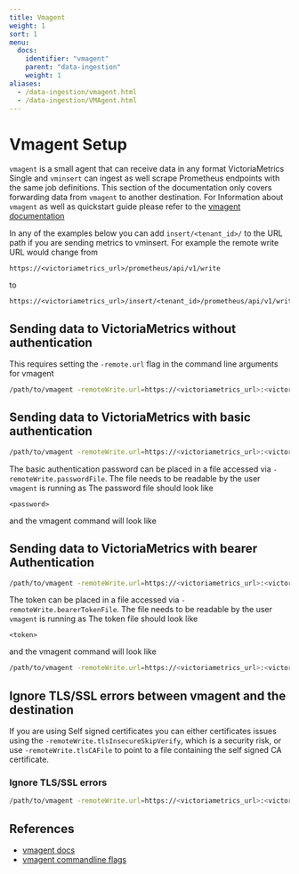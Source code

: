 ```yaml
---
title: Vmagent
weight: 1
sort: 1
menu:
  docs:
    identifier: "vmagent"
    parent: "data-ingestion"
    weight: 1
aliases:
  - /data-ingestion/vmagent.html
  - /data-ingestion/VMAgent.html
---
```

# Vmagent Setup
`vmagent` is a small agent that can receive data in any format VictoriaMetrics Single and `vminsert` can ingest as well scrape Prometheus endpoints with the same job definitions.
This section of the documentation only covers forwarding data from `vmagent` to another destination.
For Information about `vmagent` as well as quickstart guide please refer to the [vmagent documentation](https://docs.victoriametrics.com/vmagent/)

In any of the examples below you can add `insert/<tenant_id>/` to the URL path if you are sending metrics to vminsert.
For example the remote write URL would change from

```
https://<victoriametrics_url>/prometheus/api/v1/write
```

to

```
https://<victoriametrics_url>/insert/<tenant_id>/prometheus/api/v1/write
```


## Sending data to VictoriaMetrics without authentication
This requires setting the `-remote.url` flag in the command line arguments for vmagent

```sh
/path/to/vmagent -remoteWrite.url=https://<victoriametrics_url>:<victoriametrics_port>/api/v1/write
```

## Sending data to VictoriaMetrics with basic authentication

```sh
/path/to/vmagent -remoteWrite.url=https://<victoriametrics_url>:<victoriametrics_port>/api/v1/write -remoteWrite.basicAuth.username=<username> -remoteWrite.basicAuth.password=<password>
```

The basic authentication password can be placed in a file accessed via `-remoteWrite.passwordFile`.
The file needs to be readable by the user `vmagent` is running as
The password file should look like


```
<password>
```

and the vmagent command will look like 


## Sending data to VictoriaMetrics with bearer Authentication

```sh
/path/to/vmagent -remoteWrite.url=https://<victoriametrics_url>:<victoriametrics_port>/api/v1/write -remoteWrite.bearerToken=<token>
```

The token can be placed in a file accessed via `-remoteWrite.bearerTokenFile`.
The file needs to be readable by the user `vmagent` is running as
The token file should look like


```
<token>

```

and the vmagent command will look like 

```sh
/path/to/vmagent -remoteWrite.url=https://<victoriametrics_url>:<victoriametrics_port>/api/v1/write -remoteWrite.bearerTokenFile=/path/to/tokenfile

```


## Ignore TLS/SSL errors between vmagent and the destination

If you are using Self signed certificates you can either certificates issues using the `-remoteWrite.tlsInsecureSkipVerify`, which is a security risk, or use `-remoteWrite.tlsCAFile` to point to a file containing the self signed CA certificate. 

### Ignore TLS/SSL errors

```sh
/path/to/vmagent -remoteWrite.url=https://<victoriametrics_url>:<victoriametrics_port>/api/v1/write -remoteWrite.bearerToken=<token> -remoteWrite.tlsInsecureSkipVerify
```


## References
- [vmagent docs]()
- [vmagent commandline flags]()
